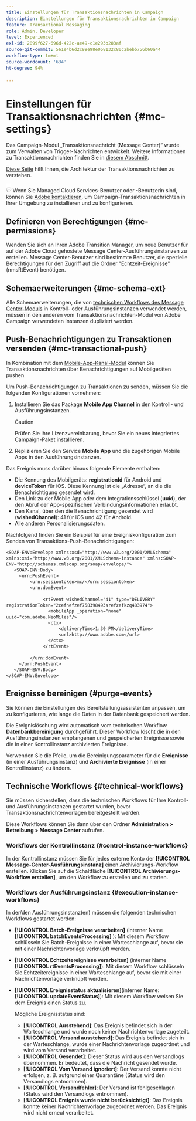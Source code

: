 ```yaml
---
title: Einstellungen für Transaktionsnachrichten in Campaign
description: Einstellungen für Transaktionsnachrichten in Campaign
feature: Transactional Messaging
role: Admin, Developer
level: Experienced
exl-id: 2899f627-696d-422c-ae49-c1e293b283af
source-git-commit: 561e4b6d2c99e98e068132c80c2bebb756b60a44
workflow-type: tm+mt
source-wordcount: '634'
ht-degree: 94%

---
```


# Einstellungen für Transaktionsnachrichten {#mc-settings}

Das Campaign-Modul „Transaktionsnachricht (Message Center)“ wurde zum Verwalten von Trigger-Nachrichten entwickelt. Weitere Informationen zu Transaktionsnachrichten finden Sie in [diesem Abschnitt](../send/transactional.md).

[Diese Seite](../architecture/architecture.md#transac-msg-archi) hilft Ihnen, die Architektur der Transaktionsnachrichten zu verstehen.

![](../assets/do-not-localize/speech.png) Wenn Sie Managed Cloud Services-Benutzer oder -Benutzerin sind, können Sie [Adobe kontaktieren](../start/campaign-faq.md#support), um Campaign-Transaktionsnachrichten in Ihrer Umgebung zu installieren und zu konfigurieren.

## Definieren von Berechtigungen {#mc-permissions}

Wenden Sie sich an Ihren Adobe Transition Manager, um neue Benutzer für auf der Adobe Cloud gehostete Message Center-Ausführungsinstanzen zu erstellen. Message Center-Benutzer sind bestimmte Benutzer, die spezielle Berechtigungen für den Zugriff auf die Ordner &quot;Echtzeit-Ereignisse&quot;(nmsRtEvent) benötigen.

## Schemaerweiterungen  {#mc-schema-ext}

Alle Schemaerweiterungen, die von [technischen Workflows des Message Center-Moduls](#technical-workflows) in Kontroll- oder Ausführungsinstanzen verwendet werden, müssen in den anderen vom Transaktionsnachrichten-Modul von Adobe Campaign verwendeten Instanzen dupliziert werden.

## Push-Benachrichtigungen zu Transaktionen versenden {#mc-transactional-push}

In Kombination mit dem [Mobile-App-Kanal-Modul](../send/push.md) können Sie Transaktionsnachrichten über Benachrichtigungen auf Mobilgeräten pushen.

Um Push-Benachrichtigungen zu Transaktionen zu senden, müssen Sie die folgenden Konfigurationen vornehmen:

1. Installieren Sie das Package **Mobile App Channel** in den Kontroll- und Ausführungsinstanzen.

   >[!CAUTION]
   >
   >Prüfen Sie Ihre Lizenzvereinbarung, bevor Sie ein neues integriertes Campaign-Paket installieren.

1. Replizieren Sie den Service **Mobile App** und die zugehörigen Mobile Apps in den Ausführungsinstanzen.

Das Ereignis muss darüber hinaus folgende Elemente enthalten:

* Die Kennung des Mobilgeräts: **registrationId** für Android und **deviceToken** für iOS. Diese Kennung ist die „Adresse“, an die die Benachrichtigung gesendet wird.
* Den Link zu der Mobile App oder dem Integrationsschlüssel (**uuid**), der den Abruf der App-spezifischen Verbindungsinformationen erlaubt.
* Den Kanal, über den die Benachrichtigung gesendet wird (**wishedChannel**): 41 für iOS und 42 für Android.
* Alle anderen Personalisierungsdaten.

Nachfolgend finden Sie ein Beispiel für eine Ereigniskonfiguration zum Senden von Transaktions-Push-Benachrichtigungen:

```
<SOAP-ENV:Envelope xmlns:xsd="http://www.w3.org/2001/XMLSchema" xmlns:xsi="http://www.w3.org/2001/XMLSchema-instance" xmlns:SOAP-ENV="http://schemas.xmlsoap.org/soap/envelope/">
   <SOAP-ENV:Body>
     <urn:PushEvent>
         <urn:sessiontoken>mc/</urn:sessiontoken>
         <urn:domEvent>

              <rtEvent wishedChannel="41" type="DELIVERY" registrationToken="2cefnefzef758398493srefzefkzq483974">
                <mobileApp _operation="none" uuid="com.adobe.NeoMiles"/>
                <ctx>
                    <deliveryTime>1:30 PM</deliveryTime>
                    <url>http://www.adobe.com</url>
                </ctx>
              </rtEvent>

         </urn:domEvent>
     </urn:PushEvent>           
   </SOAP-ENV:Body>
</SOAP-ENV:Envelope>
```

## Ereignisse bereinigen {#purge-events}

Sie können die Einstellungen des Bereitstellungsassistenten anpassen, um zu konfigurieren, wie lange die Daten in der Datenbank gespeichert werden.

Die Ereignislöschung wird automatisch vom technischen Workflow **Datenbankbereinigung** durchgeführt. Dieser Workflow löscht die in den Ausführungsinstanzen empfangenen und gespeicherten Ereignisse sowie die in einer Kontrollinstanz archivierten Ereignisse.

Verwenden Sie die Pfeile, um die Bereinigungsparameter für die **Ereignisse** (in einer Ausführungsinstanz) und **Archivierte Ereignisse** (in einer Kontrollinstanz) zu ändern.


## Technische Workflows {#technical-workflows}

Sie müssen sicherstellen, dass die technischen Workflows für Ihre Kontroll- und Ausführungsinstanzen gestartet wurden, bevor Transaktionsnachrichtenvorlagen bereitgestellt werden.

Diese Workflows können Sie dann über den Ordner **Administration > Betreibung > Message Center** aufrufen.

### Workflows der Kontrollinstanz {#control-instance-workflows}

In der Kontrollinstanz müssen Sie für jedes externe Konto der **[!UICONTROL Message-Center-Ausführungsinstanz]** einen Archivierungs-Workflow erstellen. Klicken Sie auf die Schaltfläche **[!UICONTROL Archivierungs-Workflow erstellen]**, um den Workflow zu erstellen und zu starten.

### Workflows der Ausführungsinstanz {#execution-instance-workflows}

In der/den Ausführungsinstanz(en) müssen die folgenden technischen Workflows gestartet werden:

* **[!UICONTROL Batch-Ereignisse verarbeiten]** (interner Name **[!UICONTROL batchEventsProcessing]** ): Mit diesem Workflow schlüsseln Sie Batch-Ereignisse in einer Warteschlange auf, bevor sie mit einer Nachrichtenvorlage verknüpft werden.
* **[!UICONTROL Echtzeitereignisse verarbeiten]** (interner Name **[!UICONTROL rtEventsProcessing]**): Mit diesem Workflow schlüsseln Sie Echtzeitereignisse in einer Warteschlange auf, bevor sie mit einer Nachrichtenvorlage verknüpft werden.
* **[!UICONTROL Ereignisstatus aktualisieren]**(interner Name: **[!UICONTROL updateEventStatus]**): Mit diesem Workflow weisen Sie dem Ereignis einen Status zu.

  Mögliche Ereignisstatus sind:

   * **[!UICONTROL Ausstehend]**: Das Ereignis befindet sich in der Warteschlange und wurde noch keiner Nachrichtenvorlage zugeteilt.
   * **[!UICONTROL Versand ausstehend]**: Das Ereignis befindet sich in der Warteschlange, wurde einer Nachrichtenvorlage zugeordnet und wird vom Versand verarbeitet.
   * **[!UICONTROL Gesendet]**: Dieser Status wird aus den Versandlogs übernommen. Er bedeutet, dass die Nachricht gesendet wurde.
   * **[!UICONTROL Vom Versand ignoriert]**: Der Versand konnte nicht erfolgen, z. B. aufgrund einer Quarantäne (Status wird den Versandlogs entnommen).
   * **[!UICONTROL Versandfehler]**: Der Versand ist fehlgeschlagen (Status wird den Versandlogs entnommen).
   * **[!UICONTROL Ereignis wurde nicht berücksichtigt]**: Das Ereignis konnte keiner Nachrichtenvorlage zugeordnet werden. Das Ereignis wird nicht erneut verarbeitet.
